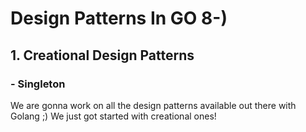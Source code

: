 # Design Patterns In GO 8-)

## 1. Creational Design Patterns

### - Singleton

We are gonna work on all the design patterns available out there with Golang ;)
We just got started with creational ones!